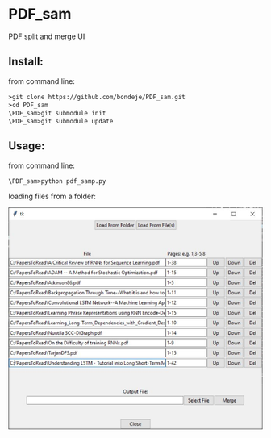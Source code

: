# PDF_sam
PDF split and merge UI

## Install:
from command line:
```
>git clone https://github.com/bondeje/PDF_sam.git
>cd PDF_sam
\PDF_sam>git submodule init
\PDF_sam>git submodule update
```

## Usage:
from command line:
```
\PDF_sam>python pdf_samp.py
```

loading files from a folder:

![sample](samples/sample.JPG)